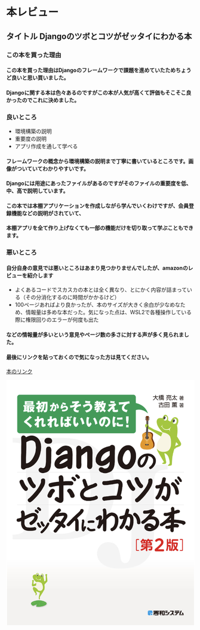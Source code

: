 # 本レビュー
## タイトル Djangoのツボとコツがゼッタイにわかる本
###  この本を買った理由
#### この本を買った理由はDjangoのフレームワークで課題を進めていたためちょうど良いと思い買いました。
#### Djangoに関する本は色々あるのですがこの本が人気が高くて評価もそこそこ良かったのでこれに決めました。

###  良いところ
* 環境構築の説明
* 重要度の説明
* アプリ作成を通して学べる

#### フレームワークの概念から環境構築の説明まで丁寧に書いているところです。画像がついていてわかりやすいです。
#### Djangoには用途にあったファイルがあるのですがそのファイルの重要度を低、中、高で説明しています。
#### この本では本棚アプリケーションを作成しながら学んでいくわけですが、会員登録機能などの説明がされていて、
#### 本棚アプリを全て作り上げなくても一部の機能だけを切り取って学ぶこともできます。

### 悪いところ
#### 自分自身の意見では悪いところはあまり見つかりませんでしたが、amazonのレビューを紹介します
* よくあるコードでスカスカの本とは全く異なり、とにかく内容が詰まっている（その分消化するのに時間がかかるけど）
* 100ページあればより良かったが、本のサイズが大きく余白が少なめなため、情報量は多めな本だった。気になった点は、WSL2で各種操作している際に権限回りのエラーが何度も出た

#### などの情報量が多いという意見やページ数の多さに対する声が多く見られました。
#### 最後にリンクを貼っておくので気になった方は見てください。
[本のリンク](https://www.amazon.co.jp/Django%E3%81%AE%E3%83%84%E3%83%9C%E3%81%A8%E3%82%B3%E3%83%84%E3%81%8C%E3%82%BC%E3%83%83%E3%82%BF%E3%82%A4%E3%81%AB%E3%82%8F%E3%81%8B%E3%82%8B%E6%9C%AC-%E7%AC%AC2%E7%89%88-%E5%A4%A7%E6%A9%8B%E4%BA%AE%E5%A4%AA/dp/4798066052)



![本のカバー](images/django.png)

